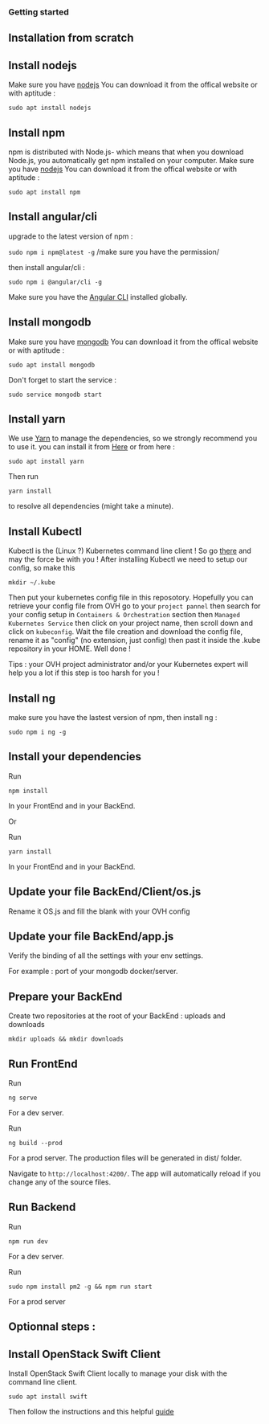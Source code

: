 ### Getting started

## Installation from scratch

## Install nodejs

Make sure you have [nodejs](https://nodejs.org/en/)
You can download it from the offical website or with aptitude :

`sudo apt install nodejs`

## Install npm

npm is distributed with Node.js- which means that when you download Node.js, you automatically get npm installed on your computer.
Make sure you have [nodejs](https://nodejs.org/en/)
You can download it from the offical website or with aptitude : 

`sudo apt install npm`

## Install angular/cli

upgrade to the latest version of npm :  

`sudo npm i npm@latest -g` /make sure you have the permission/

then install angular/cli : 

`sudo npm i @angular/cli -g`

Make sure you have the [Angular CLI](https://github.com/angular/angular-cli#installation) installed globally.

## Install mongodb

Make sure you have [mongodb](https://www.mongodb.com/download-center/community)
You can download it from the offical website or with aptitude : 

`sudo apt install mongodb`

Don't forget to start the service : 

`sudo service mongodb start`

## Install yarn

We use [Yarn](https://yarnpkg.com) to manage the dependencies, so we strongly recommend you to use it. you can install it from [Here](https://yarnpkg.com/en/docs/install) or from here :

`sudo apt install yarn`

Then run 

`yarn install` 

to resolve all dependencies (might take a minute).

## Install Kubectl 

Kubectl is the (Linux ?) Kubernetes command line client ! So go [there](https://kubernetes.io/docs/tasks/tools/install-kubectl) and may the force be with you !
After installing Kubectl we need to setup our config, so make this 

`mkdir ~/.kube`

Then put your kubernetes config file in this reposotory.
Hopefully you can retrieve your config file from OVH go to your `project pannel` then search for your config setup in `Containers & Orchestration` section then `Managed Kubernetes Service` then click on your project name, then scroll down and click on `kubeconfig`. Wait the file creation and download the config file, rename it as "config" (no extension, just config) then past it inside the .kube repository in your HOME. Well done !

Tips : your OVH project administrator and/or your Kubernetes expert will help you a lot if this step is too harsh for you !

## Install ng

make sure you have the lastest version of npm,
then install ng : 

`sudo npm i ng -g`

## Install your dependencies

Run 

`npm install` 

In your FrontEnd and in your BackEnd.

Or

Run 

`yarn install`

In your FrontEnd and in your BackEnd.

## Update your file BackEnd/Client/os.js

Rename it OS.js and fill the blank with your OVH config

## Update your file BackEnd/app.js

Verify the binding of all the settings with your env settings.

For example : port of your mongodb docker/server.

## Prepare your BackEnd

Create two repositories at the root of your BackEnd : uploads and downloads

`mkdir uploads && mkdir downloads`

## Run FrontEnd

Run 

`ng serve`

For a dev server.

Run 

`ng build --prod`

For a prod server. The production files will be generated in dist/ folder.

Navigate to `http://localhost:4200/`. The app will automatically reload if you change any of the source files.

## Run Backend

Run

`npm run dev`

For a dev server.

Run 

`sudo npm install pm2 -g && npm run start`

For a prod server

## Optionnal steps : 

## Install OpenStack Swift Client

Install OpenStack Swift Client locally to manage your disk with the command line client.

`sudo apt install swift` 

Then follow the instructions and this helpful [guide](https://www.systutorials.com/docs/linux/man/1-swift/#lbAG)